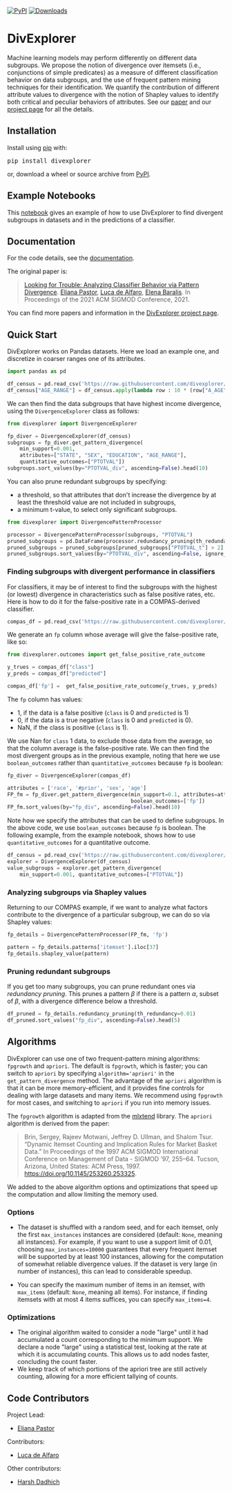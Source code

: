 [![PyPI](https://img.shields.io/pypi/v/divexplorer)](https://pypi.org/project/divexplorer/)
[![Downloads](https://pepy.tech/badge/divexplorer)](https://pepy.tech/project/divexplorer)

# DivExplorer

Machine learning models may perform differently on different data subgroups. We propose the notion of divergence over itemsets (i.e., conjunctions of simple predicates) as a measure of different classification behavior on data subgroups, and the use of frequent pattern mining techniques for their identification. We quantify the contribution of different attribute values to divergence with the notion of Shapley values to identify both critical and peculiar behaviors of attributes.
See our [paper](https://divexplorer.github.io/static/DivExplorer.pdf) and our [project page](https://divexplorer.github.io/) for all the details.

## Installation

Install using [pip](http://www.pip-installer.org/en/latest) with:

<pre>
pip install divexplorer
</pre>

or, download a wheel or source archive from [PyPI](https://pypi.org/project/divexplorer/).

## Example Notebooks

This [notebook](https://github.com/divexplorer/divexplorer/blob/main/notebooks/DivExplorerExample.ipynb) gives an example of how to use DivExplorer to find divergent subgroups in datasets and in the predictions of a classifier.

## Documentation

For the code details, see the [documentation](https://github.com/divexplorer/divexplorer/blob/main/Documentation.md). 

The original paper is:

> [Looking for Trouble: Analyzing Classifier Behavior via Pattern Divergence](https://divexplorer.github.io/static/DivExplorer.pdf). [Eliana Pastor](https://github.com/elianap), [Luca de Alfaro](https://luca.dealfaro.com/), [Elena Baralis](https://dbdmg.polito.it/wordpress/people/elena-baralis/). In Proceedings of the 2021 ACM SIGMOD Conference, 2021.

You can find more papers and information in the [DivExplorer project page](https://divexplorer.github.io/).


## Quick Start

DivExplorer works on Pandas datasets.  Here we load an example one, and discretize in coarser ranges one of its attributes. 

```python
import pandas as pd

df_census = pd.read_csv('https://raw.githubusercontent.com/divexplorer/divexplorer/main/datasets/census_income.csv')
df_census["AGE_RANGE"] = df_census.apply(lambda row : 10 * (row["A_AGE"] // 10), axis=1)
```

We can then find the data subgroups that have highest income divergence, using the `DivergenceExplorer` class as follows: 

```python
from divexplorer import DivergenceExplorer

fp_diver = DivergenceExplorer(df_census)
subgroups = fp_diver.get_pattern_divergence(
    min_support=0.001,
    attributes=["STATE", "SEX", "EDUCATION", "AGE_RANGE"], 
    quantitative_outcomes=["PTOTVAL"])
subgroups.sort_values(by="PTOTVAL_div", ascending=False).head(10)
```

You can also prune redundant subgroups by specifying:
*  a threshold, so that attributes that don't increase the divergence by at least the threshold value are not included in subgroups, 
* a minimum t-value, to select only significant subgroups.

```python
from divexplorer import DivergencePatternProcessor

processor = DivergencePatternProcessor(subgroups, "PTOTVAL")
pruned_subgroups = pd.DataFrame(processor.redundancy_pruning(th_redundancy=10000))
pruned_subgroups = pruned_subgroups[pruned_subgroups["PTOTVAL_t"] > 2]
pruned_subgroups.sort_values(by="PTOTVAL_div", ascending=False, ignore_index=True)
```

### Finding subgroups with divergent performance in classifiers

For classifiers, it may be of interest to find the subgroups with the highest (or lowest) divergence in characteristics such as false positive rates, etc.  Here is how to do it for the false-positive rate in a COMPAS-derived classifier. 

```python
compas_df = pd.read_csv('https://raw.githubusercontent.com/divexplorer/divexplorer/main/datasets/compas_discretized.csv')
```

We generate an `fp` column whose average will give the false-positive rate, like so: 

```python
from divexplorer.outcomes import get_false_positive_rate_outcome

y_trues = compas_df["class"]
y_preds = compas_df["predicted"]

compas_df['fp'] =  get_false_positive_rate_outcome(y_trues, y_preds)
```

The `fp` column has values: 

* 1, if the data is a false positive (`class` is 0 and `predicted` is 1)
* 0, if the data is a true negative (`class` is 0 and `predicted` is 0). 
* NaN, if the class is positive (`class` is 1).

We use Nan for `class` 1 data, to exclude those data from the average, so that the column average is the false-positive rate.
We can then find the most divergent groups as in the previous example, noting that here we use `boolean_outcomes` rather than `quantitative_outcomes` because `fp` is boolean: 

```python
fp_diver = DivergenceExplorer(compas_df)

attributes = ['race', '#prior', 'sex', 'age']
FP_fm = fp_diver.get_pattern_divergence(min_support=0.1, attributes=attributes, 
                                        boolean_outcomes=['fp'])
FP_fm.sort_values(by="fp_div", ascending=False).head(10)
```

Note how we specify the attributes that can be used to define subgroups. 
In the above code, we use `boolean_outcomes` because `fp` is boolean. 
The following example, from the example notebook, shows how to use 
`quantitative_outcomes` for a quantitative outcome.

```python
df_census = pd.read_csv('https://raw.githubusercontent.com/divexplorer/divexplorer/main/datasets/census_income.csv')
explorer = DivergenceExplorer(df_census)
value_subgroups = explorer.get_pattern_divergence(
    min_support=0.001, quantitative_outcomes=["PTOTVAL"])
```

### Analyzing subgroups via Shapley values

Returning to our COMPAS example, if we want to analyze what factors 
contribute to the divergence of a particular subgroup, 
we can do so via Shapley values: 

```python
fp_details = DivergencePatternProcessor(FP_fm, 'fp')

pattern = fp_details.patterns['itemset'].iloc[37]
fp_details.shapley_value(pattern)
```

### Pruning redundant subgroups

If you get too many subgroups, you can prune redundant ones via _redundancy pruning_. 
This prunes a pattern $\beta$ if there is a pattern $\alpha$, subset of $\beta$, with a divergence difference below a threshold. 

```python
df_pruned = fp_details.redundancy_pruning(th_redundancy=0.01)
df_pruned.sort_values("fp_div", ascending=False).head(5)
```

##  Algorithms

DivExplorer can use one of two frequent-pattern mining algorithms: `fpgrowth` and `apriori`. 
The default is `fpgrowth`, which is faster; you can switch to `apriori` by specifying `algorithm='apriori'` in the `get_pattern_divergence` method.  The advantage of the `apriori` algorithm is that it can be more memory-efficient, and it provides fine controls for dealing with large datasets and many items.  We recommend using `fpgrowth` for most cases, and switching to `apriori` if you run into memory issues.

The `fpgrowth` algorithm is adapted from the [mlxtend](https://rasbt.github.io/mlxtend/) library. 
The `apriori` algorithm is derived from the paper:

> Brin, Sergey, Rajeev Motwani, Jeffrey D. Ullman, and Shalom Tsur. “Dynamic Itemset Counting and Implication Rules for Market Basket Data.” In Proceedings of the 1997 ACM SIGMOD International Conference on Management of Data  - SIGMOD ’97, 255–64. Tucson, Arizona, United States: ACM Press, 1997. https://doi.org/10.1145/253260.253325.

We added to the above algorithm options and optimizations that speed up the computation and allow limiting the memory used. 

### Options

* The dataset is shuffled with a random seed, and for each itemset, only the first `max_instances` instances are considered (default: `None`, meaning all instances).  For example, if you want to use a support limit of 0.01, choosing `max_instances=10000` guarantees that every frequent itemset will be supported by at least 100 instances, allowing for the computation of somewhat reliable divergence values.   If the dataset is very large (in number of instances), this can lead to considerable speedup. 

* You can specify the maximum number of items in an itemset, with `max_items` (default: `None`, meaning all items). For instance, if finding itemsets with at most 4 items suffices, you can specify `max_items=4`.

### Optimizations

* The original algorithm waited to consider a node "large" until it had accumulated a count corresponding to the minimum support.  We declare a node "large" using a statistical test, looking at the rate at which it is accumulating counts.  This allows us to add nodes faster, concluding the count faster. 
* We keep track of which portions of the apriori tree are still actively counting, allowing for a more efficient tallying of counts.

## Code Contributors

Project Lead: 

- [Eliana Pastor](https://github.com/elianap)

Contributors: 

- [Luca de Alfaro](https://luca.dealfaro.com/)

Other contributors: 

- [Harsh Dadhich]()
